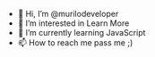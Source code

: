 - 👋 Hi, I’m @murilodeveloper
- 👀 I’m interested in Learn More
- 🌱 I’m currently learning JavaScript
- 📫 How to reach me pass me ;)

<!---
murilodeveloper/murilodeveloper is a ✨ special ✨ repository because its `README.md` (this file) appears on your GitHub profile.
You can click the Preview link to take a look at your changes.
fllow my ig: dev._murilo
--->
